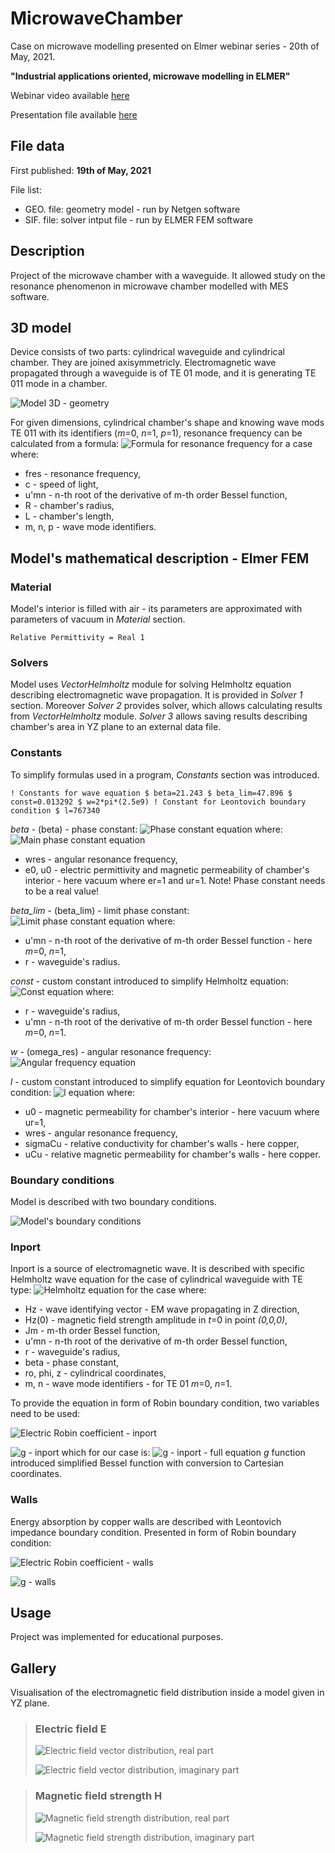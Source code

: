 # MicrowaveChamber

Case on microwave modelling presented on Elmer webinar series - 20th of May, 2021.

**"Industrial applications oriented, microwave modelling in ELMER"**

Webinar video available [here](https://youtu.be/aGf4sC5q0QE)

Presentation file available [here](https://www.nic.funet.fi/pub/sci/physics/elmer/webinar/)

## File data

First published: **19th of May, 2021**

File list:
- GEO. file: geometry model - run by Netgen software
- SIF. file: solver intput file - run by ELMER FEM software

## Description

Project of the microwave chamber with a waveguide. It allowed study on the resonance phenomenon in microwave chamber modelled with MES software.

## 3D model

Device consists of two parts: cylindrical waveguide and cylindrical chamber. They are joined axisymmetricly. Electromagnetic wave propagated through a waveguide is of TE 01 mode, and it is generating TE 011 mode in a chamber.

![Model 3D - geometry](/img/Org_3D_geo.png)

For given dimensions, cylindrical chamber's shape and knowing wave mods TE 011 with its identifiers (*m*=0, *n*=1, *p*=1), resonance frequency can be calculated from a formula:
![Formula for resonance frequency for a case](/eq/fres_eq.png)
where:
- fres - resonance frequency,
- c - speed of light,
- u'mn - n-th root of the derivative of m-th order Bessel function,
- R - chamber's radius,
- L - chamber's length,
- m, n, p - wave mode identifiers.

## Model's mathematical description - Elmer FEM

### Material

Model's interior is filled with air - its parameters are approximated with parameters of vacuum in *Material* section.

`Relative Permittivity = Real 1`

### Solvers

Model uses *VectorHelmholtz* module for solving Helmholtz equation describing electromagnetic wave propagation. It is provided in *Solver 1* section. Moreover *Solver 2* provides solver, which allows calculating results from *VectorHelmholtz* module. *Solver 3* allows saving results describing chamber's area in YZ plane to an external data file.

### Constants

To simplify formulas used in a program, *Constants* section was introduced.

`! Constants for wave equation
$ beta=21.243
$ beta_lim=47.896
$ const=0.013292
$ w=2*pi*(2.5e9)
! Constant for Leontovich boundary condition
$ l=767340`

*beta* - (beta) - phase constant:
![Phase constant equation](/eq/phase_const_eq.png)
where:
![Main phase constant equation](/eq/phase_eq.png)
- wres - angular resonance frequency,
- e0, u0 - electric permittivity and magnetic permeability of chamber's interior - here vacuum where er=1 and ur=1.
Note! Phase constant needs to be a real value!

*beta_lim* - (beta_lim) - limit phase constant:
![Limit phase constant equation](/eq/phase_lim_eq.png)
where:
- u'mn - n-th root of the derivative of m-th order Bessel function - here *m*=0, *n*=1,
- r - waveguide's radius.

*const* - custom constant introduced to simplify Helmholtz equation:
![Const equation](/eq/const_eq.png)
where:
- r - waveguide's radius,
- u'mn - n-th root of the derivative of m-th order Bessel function - here *m*=0, *n*=1.

*w* - (omega_res) - angular resonance frequency:
![Angular frequency equation](/eq/wres_eq.png)

*l* - custom constant introduced to simplify equation for Leontovich boundary condition:
![l equation](/eq/l_eq.png)
where:
- u0 - magnetic permeability for chamber's interior - here vacuum where ur=1,
- wres - angular resonance frequency,
- sigmaCu - relative conductivity for chamber's walls - here copper,
- uCu - relative magnetic permeability for chamber's walls - here copper.

### Boundary conditions

Model is described with two boundary conditions.

![Model's boundary conditions](/img/Org_b_conditions.png)

### Inport

Inport is a source of electromagnetic wave. It is described with specific Helmholtz wave equation for the case of cylindrical waveguide with TE type:
![Helmholtz equation for the case](/eq/Hz_eq.png)
where:
- Hz - wave identifying vector - EM wave propagating in Z direction,
- Hz(0) - magnetic field strength amplitude in *t*=0 in point *(0,0,0)*,
- Jm - m-th order Bessel function,
- u'mn - n-th root of the derivative of m-th order Bessel function,
- r - waveguide's radius,
- beta - phase constant,
- ro, phi, z - cylindrical coordinates,
- m, n - wave mode identifiers - for TE 01 *m*=0, *n*=1.

To provide the equation in form of Robin boundary condition, two variables need to be used:

![Electric Robin coefficient - inport](/eq/ER_inport_eq.png)

![g - inport](/eq/g_inport_short_eq.png)
which for our case is:
![g - inport - full equation](/eq/g_inport_full_eq.png)
*g* function introduced simplified Bessel function with conversion to Cartesian coordinates.

### Walls

Energy absorption by copper walls are described with Leontovich impedance boundary condition. Presented in form of Robin boundary condition:

![Electric Robin coefficient - walls](/eq/ER_walls_eq.png)

![g - walls](/eq/g_walls_eq.png)

## Usage

Project was implemented for educational purposes.

## Gallery

Visualisation of the electromagnetic field distribution inside a model given in YZ plane.

> ### Electric field E
>
>![Electric field vector distribution, real part](/img/Org_E_field_re_YZ.png)
>
> ![Electric field vector distribution, imaginary part](/img/Org_E_field_im_YZ.png)

> ### Magnetic field strength H
>
> ![Magnetic field strength distribution, real part](/img/Org_M_field_re_YZ.png)
>
> ![Magnetic field strength distribution, imaginary part](/img/Org_M_field_im_YZ.png)
